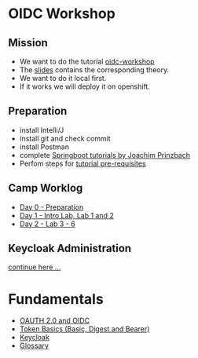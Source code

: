 # OIDC Workshop

## Mission
- We want to do the tutorial [oidc-workshop](https://github.com/andifalk/secure-oauth2-oidc-workshop)
- The [slides](https://andifalk.github.io/oidc-workshop-spring-io-2019/#/) contains the corresponding theory.
- We want to do it local first.
- If it works we will deploy it on openshift.

## Preparation
- install Intelli/J
- install git and check commit
- install Postman
- complete [Springboot tutorials by Joachim Prinzbach](https://confluence.baloisenet.com/atlassian/pages/viewpage.action?pageId=1840186564)
- Perfom steps for [tutorial pre-requisites](https://andifalk.gitbook.io/openid-connect-workshop/introduction/setup)

## Camp Worklog

- [Day 0 - Preparation](./camp-worklog/Day-0.md)
- [Day 1 - Intro Lab, Lab 1 and 2](./camp-worklog/Day-1.md)
- [Day 2 - Lab 3 - 6](./camp-worklog/Day-2.md)

## Keycloak Administration

[continue here ...](./keycloak-admin/README.md)

# Fundamentals

- [OAUTH 2.0 and OIDC](fundamentals/oauth-and-oidc.md)
- [Token Basics (Basic, Digest and Bearer)](fundamentals/token-basics.md)
- [Keycloak](./fundamentals/keycloak.md)
- [Glossary](./fundamentals/glossary.md)
